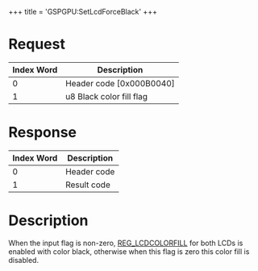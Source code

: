 +++
title = 'GSPGPU:SetLcdForceBlack'
+++

# Request

| Index Word | Description                |
|------------|----------------------------|
| 0          | Header code \[0x000B0040\] |
| 1          | u8 Black color fill flag   |

# Response

| Index Word | Description |
|------------|-------------|
| 0          | Header code |
| 1          | Result code |

# Description

When the input flag is non-zero, [REG_LCDCOLORFILL](LCD "wikilink") for
both LCDs is enabled with color black, otherwise when this flag is zero
this color fill is disabled.
